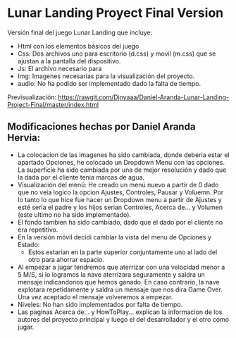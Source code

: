 # Lunar Landing Proyect Final Version
Versión final del juego Lunar Landing que incluye:

* Html con los elementos básicos del juego
* Css: Dos archivos uno para escritorio (d.css) y movil (m.css) que se ajustan a la pantalla del dispositivo. 
* Js: El archivo necesario para
* Img: Imagenes necesarias para la visualización del proyecto.
* audio: No ha podido ser implementado dado la falta de tiempo.

Previsualización: https://rawgit.com/Djnyaaa/Daniel-Aranda-Lunar-Landing-Project-Final/master/index.html

## Modificaciones hechas por Daniel Aranda Hervia:

* La colocacion de las imagenes ha sido cambiada, donde deberia estar el apartado Opciones, he colocado un Dropdown Menu con las opciones. La superficie ha sido cambiada por una de mejor resolución y dado que la dada por el cliente tenia marcas de agua.
* Visualización del menú: He creado un menú nuevo a partir de 0 dado que no veia logico la opcion Ajustes, Controles, Pausar y Voluemn. Por lo tanto lo que hice fue hacer un Dropdown menu a partir de Ajustes y esté seria el padre y los hijos serian Controles, Acerca de... y Volumen (este ultimo no ha sido implementado).
* El fondo tambien ha sido cambiado, dado que el dado por el cliente no era repetitivo.
* En la versión móvil decidi cambiar la vista del menu de Opciones y Estado:
  * Estos estarían en la parte superior conjuntamente uno al lado del otro para ahorrar espacio.
* Al empezar a jugar tendremos que aterrizar con una velocidad menor a 5 M/S, si lo logramos la nave aterrizara seguramente y saldra un mensaje indicandonos que hemos ganado. En caso contrario, la nave explotara repetidamente y saldra un mensaje que nos dira Game Over. Una vez aceptado el mensaje volveremos a empezar.
* Niveles: No han sido implementados por falta de tiempo.
* Las paginas Acerca de... y HowToPlay... explican la informacion de los autores del proyecto principal y luego el del desarrollador y el otro como jugar.

